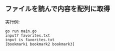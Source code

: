 
## ファイルを読んで内容を配列に取得

実行例:

```
go run main.go
input? favorites.txt
input is favorites.txt
[bookmark1 bookmark2 bookmark3]
```
